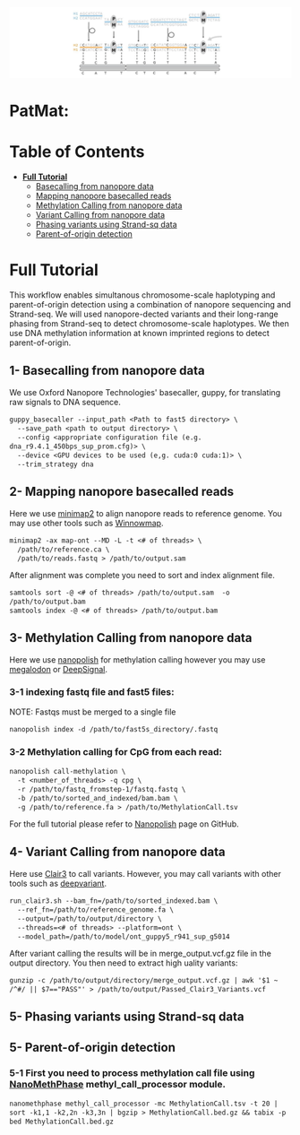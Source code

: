 ![](Haplotype.png)
# PatMat:
  
Table of Contents
=================

* **[Full Tutorial](https://github.com/vahidAK/PatMat/blob/master/README.md#full-tutorial)**
  * [Basecalling from nanopore data](https://github.com/vahidAK/PatMat/blob/master/README.md#1--Basecalling-from-nanopore-data)
  * [Mapping nanopore basecalled reads](https://github.com/vahidAK/PatMat/blob/master/README.md#1--Mapping-nanopore-basecalled-reads)
  * [Methylation Calling from nanopore data](https://github.com/vahidAK/PatMat/blob/master/README.md#1--Methylation-Calling-from-nanopore-data)
  * [Variant Calling from nanopore data](https://github.com/vahidAK/PatMat/blob/master/README.md#2--Variant-Calling-from-nanopore-data)
  * [Phasing variants using Strand-sq data](https://github.com/vahidAK/PatMat/blob/master/README.md#3--Phasing-variants-using-Strand\-sq-data)
  * [Parent-of-origin detection](https://github.com/vahidAK/PatMat/blob/master/README.md#4--Parent\-of\-origin-detection)
  
# Full Tutorial

This workflow enables simultanous chromosome-scale haplotyping and parent-of-origin detection using a combination of nanopore sequencing and Strand-seq.
We will used nanopore-dected variants and their long-range phasing from Strand-seq to detect chromosome-scale haplotypes. We then use DNA methylation information at known imprinted regions to detect parent-of-origin.

## 1- Basecalling from nanopore data
We use Oxford Nanopore Technologies' basecaller, guppy, for translating raw signals to DNA sequence.
```
guppy_basecaller --input_path <Path to fast5 directory> \
  --save_path <path to output directory> \
  --config <appropriate configuration file (e.g. dna_r9.4.1_450bps_sup_prom.cfg)> \
  --device <GPU devices to be used (e,g. cuda:0 cuda:1)> \
  --trim_strategy dna
```

## 2- Mapping nanopore basecalled reads
Here we use [minimap2](https://github.com/lh3/minimap2) to align nanopore reads to reference genome. You may use other tools such as [Winnowmap](https://github.com/marbl/Winnowmap).
```
minimap2 -ax map-ont --MD -L -t <# of threads> \
  /path/to/reference.ca \
  /path/to/reads.fastq > /path/to/output.sam 
```
After alignment was complete you need to sort and index alignment file.
```
samtools sort -@ <# of threads> /path/to/output.sam  -o /path/to/output.bam 
samtools index -@ <# of threads> /path/to/output.bam
```

## 3- Methylation Calling from nanopore data  
Here we use [nanopolish](https://github.com/jts/nanopolish) for methylation calling however you may use [megalodon](https://github.com/nanoporetech/megalodon) or [DeepSignal](https://github.com/bioinfomaticsCSU/deepsignal). 

### 3-1 indexing fastq file and fast5 files:

NOTE: Fastqs must be merged to a single file

```
nanopolish index -d /path/to/fast5s_directory/.fastq
```

### 3-2 Methylation calling for CpG from each read:

```
nanopolish call-methylation \
  -t <number_of_threads> -q cpg \
  -r /path/to/fastq_fromstep-1/fastq.fastq \
  -b /path/to/sorted_and_indexed/bam.bam \
  -g /path/to/reference.fa > /path/to/MethylationCall.tsv
```

For the full tutorial please refer to
[Nanopolish](https://github.com/jts/nanopolish) page on GitHub.

## 4- Variant Calling from nanopore data

Here use [Clair3](https://github.com/HKU-BAL/Clair3) to call variants. However, you may call variants with other
tools such as [deepvariant](https://github.com/google/deepvariant).

```
run_clair3.sh --bam_fn=/path/to/sorted_indexed.bam \
  --ref_fn=/path/to/reference_genome.fa \
  --output=/path/to/output/directory \
  --threads=<# of threads> --platform=ont \
  --model_path=/path/to/model/ont_guppy5_r941_sup_g5014
```
After variant calling the results will be in merge_output.vcf.gz file in the output directory. You then need to extract high uality variants:  
```
gunzip -c /path/to/output/directory/merge_output.vcf.gz | awk '$1 ~ /^#/ || $7=="PASS"' > /path/to/output/Passed_Clair3_Variants.vcf
```  

## 5- Phasing variants using Strand-sq data
  

## 5- Parent-of-origin detection

### 5-1 First you need to process methylation call file using [NanoMethPhase](https://github.com/vahidAK/NanoMethPhase) methyl_call_processor module.

```
nanomethphase methyl_call_processor -mc MethylationCall.tsv -t 20 | sort -k1,1 -k2,2n -k3,3n | bgzip > MethylationCall.bed.gz && tabix -p bed MethylationCall.bed.gz
```
